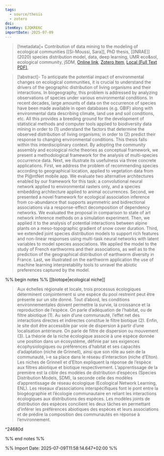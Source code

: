 ```yaml
---
tags:
  - source/thesis
  - zotero
doi: 
itemKey: EJQKRE6C
importDate: 2025-07-09
---
```

>[!metadata]+
> Contribution of data mining to the modeling of ecological communities
> [[Si-Moussi, Sara]], 
> PhD thesis, [[INRAE]] (2020)
> species distribution model, data, deep learning, UMR eco&sol, ecological community, jSDM, 
> [Online link](https://theses.hal.science/tel-04083426), [Zotero Item](zotero://select/library/items/EJQKRE6C), [Local (Full Text PDF)](file://C:/Users/aburg/Documents/references/zotero/storage/YJRTT8NZ/Si-Moussi2020_Contributiondata.pdf), 

>[!abstract]-
>To anticipate the potential impact of environmental changes on ecological communities, it is crucial to understand the drivers of the geographic distribution of living organisms and their interactions. In biogeography, this problem is addressed by analyzing observations of species under various environmental conditions. In recent decades, large amounts of data on the occurrence of species have been made available in open databases (e.g. GBIF) along with environmental data describing climate, land use and soil conditions, etc. All this provides a breeding ground for the development of statistical methods and computer tools applied to biodiversity data mining in order to (1) understand the factors that determine the observed distribution of living organisms; in order to (2) predict their response to changing environmental conditions. This thesis falls within this interdisciplinary context. By adopting the community assembly and ecological niche theories as conceptual framework, we present a methodological framework for the analysis of multi-species occurrence data. Next, we illustrate its usefulness via three concrete applications. First, we address the problem of recommending species according to geographical location, applied to vegetation data from the Pl@ntNet mobile app. We evaluate two alternative architectures enabled by our framework for this task: a convolutional neural network applied to environmental rasters only, and a species embedding architecture applied to animal occurrences. Second, we presented a novel framework for ecological association inference from co-abundance that supports asymmetric and bidirectional associations via a response-effect decomposition of dependency networks. We evaluated the proposal in comparison to state of art network inference methods on a simulation experiment. Then, we applied it to the analysis of potential interactions between alpine plants on a meso-topographic gradient of snow cover duration. Third, we extended joint species distribution models to support rich features and non-linear responses using multi-task neural networks with latent variables to model species associations. We applied the model to the study of French earthworms and their associations, as well as to the prediction of the geographical distribution of earthworm diversity in France. Last, we illustrated on the earthworm application the use of machine learning interpretability tools to unravel the abiotic preferences captured by the model.

%% begin notes %%
[[biotope|ecological niche]]
>Aux échelles régionale et locale, trois processus écologiques déterminent conjointement si une espèce du pool restreint peut être présente sur un site donné. Tout d’abord, les conditions environnementales doivent permettre la survie, la croissance et la reproduction de l’espèce. On parle d’adéquation de l’habitat, ou de filtre abiotique (1). Au sein d’une communauté, l’effet net des interactions directes et indirectes constitue le filtre biotique (2). Enfin, le site doit être accessible par voie de dispersion à partir d’une localisation antérieure. On parle de filtre de dispersion ou mouvement (3).  La théorie de la niche écologique associe à une espèce donnée une position dans un écosystème, définie par ses exigences écophysiologiques ou préférences d’habitat et ses capacités d’adaptation (niche de Grinnell), ainsi que son rôle au sein de la communauté, i-e sa place dans le réseau d’interaction (niche d’Elton). Les niches de Grinnell et d’Elton expliquent la réponse de l’espèce aux filtres abiotique et biotique respectivement. L’apprentissage de la première est la cible des modèles de distribution d’espèces (Species Distribution Models, SDM), la seconde celle des modèles d’apprentissage de réseau écologique (Ecological Network Learning, ENL). Les réseaux d’associations interspécifiques font le pont entre la biogéographie et l’écologie communautaire en reliant les interactions écologiques aux distributions des espèces. Les modèles joints de distribution des espèces concilient les deux tâches en permettant d’inférer les préférences abiotiques des espèces et leurs associations et de prédire la composition des communautés en réponse à l’environnement.

^24680d

%% end notes %%

%% Import Date: 2025-07-09T11:58:14.647+02:00 %%
